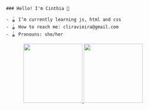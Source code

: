           ### Hello! I'm Cinthia 🦋

          - 🪀 I’m currently learning js, html and css
          - 🪀 How to reach me: cliravieira@gmail.com
          - 🪀 Pronouns: she/her

<div align="center">
  <a href="https://github.com/liraCinthia">
  <img height="160em" src="https://github-readme-stats.vercel.app/api?username=liraCinthia&show_icons=true&theme=panda&include_all_commits=true&count_private=true"/>
  <img height="160em" src="https://github-readme-stats.vercel.app/api/top-langs/?username=liraCinthia&layout=compact&langs_count=7&theme=panda"/>
</div>

